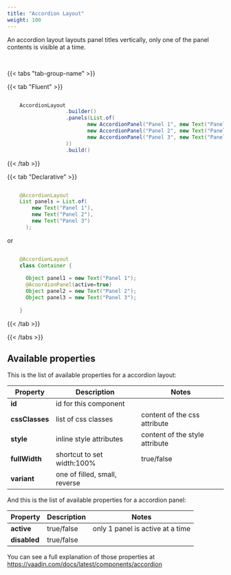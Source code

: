 ```yaml
---
title: "Accordion Layout"
weight: 100
---
```



An accordion layout layouts panel titles vertically, only one of the panel contents is visible at a time.

<div style="display: flex; align-items: center; justify-content: center; width: 100%; margin-bottom: 30px;">
  <mateu-component id="componente" style="width: unset;"></mateu-component>
</div>

<script>

  const component = {
                                "type": "ClientSide",
                                "children": [
                                    {
                                        "type": "ClientSide",
                                        "children": [
                                            {
                                                "type": "ClientSide",
                                                "metadata": {
                                                    "type": "Text",
                                                    "container": "p",
                                                    "text": "Panel 1"
                                                },
                                                "id": "fieldId"
                                            }
                                        ],
                                        "metadata": {
                                            "type": "AccordionPanel",
                                            "active": false,
                                            "disabled": false,
                                            "label": "Panel 1"
                                        }
                                    },
                                    {
                                        "type": "ClientSide",
                                        "children": [
                                            {
                                                "type": "ClientSide",
                                                "metadata": {
                                                    "type": "Text",
                                                    "container": "p",
                                                    "text": "Panel 2"
                                                },
                                                "id": "fieldId"
                                            }
                                        ],
                                        "metadata": {
                                            "type": "AccordionPanel",
                                            "active": false,
                                            "disabled": false,
                                            "label": "Panel 2"
                                        }
                                    },
                                    {
                                        "type": "ClientSide",
                                        "children": [
                                            {
                                                "type": "ClientSide",
                                                "metadata": {
                                                    "type": "Text",
                                                    "container": "p",
                                                    "text": "Panel 3"
                                                },
                                                "id": "fieldId"
                                            }
                                        ],
                                        "metadata": {
                                            "type": "AccordionPanel",
                                            "active": false,
                                            "disabled": false,
                                            "label": "Panel 3"
                                        }
                                    }
                                ],
                                "metadata": {
                                    "type": "AccordionLayout"
                                }
                            };

    document.getElementById('componente').component = component;

</script>

{{< tabs "tab-group-name" >}}

{{< tab "Fluent" >}}

```java

    AccordionLayout
                   .builder()
                   .panels(List.of(
                          new AccordionPanel("Panel 1", new Text("Panel 1")),
                          new AccordionPanel("Panel 2", new Text("Panel 2")),
                          new AccordionPanel("Panel 3", new Text("Panel 3"))
                   ))
                   .build()

```

{{< /tab >}}

{{< tab "Declarative" >}}

```java

    @AccordionLayout
    List panels = List.of(
        new Text("Panel 1"),
        new Text("Panel 2"),
        new Text("Panel 3")
      );

```

or

```java

    @AccordionLayout
    class Container {
        
      Object panel1 = new Text("Panel 1");
      @AcoordionPanel(active=true)
      Object panel2 = new Text("Panel 2");
      Object panel3 = new Text("Panel 3");
      
    }

```

{{< /tab >}}

{{< /tabs >}}


## Available properties

This is the list of available properties for a accordion layout:

| Property        | Description                   | Notes                          |
|-----------------|-------------------------------|--------------------------------|
| **id**          | id for this component         |                                |
| **cssClasses**  | list of css classes           | content of the css attribute   |
| **style**       | inline style attributes       | content of the style attribute |
| **fullWidth**   | shortcut to set width:100%    | true/false                     |
| **variant**     | one of filled, small, reverse |                                |

And this is the list of available properties for a accordion panel:

| Property     | Description | Notes                            |
|--------------|-------------|----------------------------------|
| **active**   | true/false  | only 1 panel is active at a time |
| **disabled** | true/false  |                                  |


You can see a full explanation of those properties at https://vaadin.com/docs/latest/components/accordion


